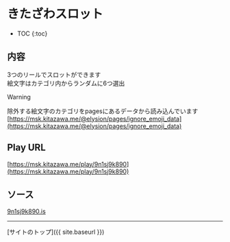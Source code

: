 # きたざわスロット

* TOC
{:toc}

## 内容
3つのリールでスロットができます  
絵文字はカテゴリ内からランダムに6つ選出

> [!WARNING]
> 除外する絵文字のカテゴリをpagesにあるデータから読み込んでいます
> [https://msk.kitazawa.me/@elysion/pages/ignore_emoji_data](https://msk.kitazawa.me/@elysion/pages/ignore_emoji_data)


## Play URL

[https://msk.kitazawa.me/play/9n1sj9k890](https://msk.kitazawa.me/play/9n1sj9k890)

## ソース

[9n1sj9k890.is](https://github.com/elysion-pre/MisskeyPlay/blob/main/src/kitazawa/9n1sj9k890.is)

----

[サイトのトップ]({{ site.baseurl }})
